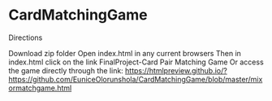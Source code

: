 # CardMatchingGame
Directions

Download zip folder
Open index.html in any current browsers
Then in index.html click on the link FinalProject-Card Pair Matching Game
Or access the game directly through the link: https://htmlpreview.github.io/?https://github.com/EuniceOlorunshola/CardMatchingGame/blob/master/mixormatchgame.html
